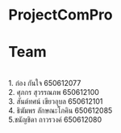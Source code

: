 # ProjectComPro
<h1>Team</h1> <br>
  1. ก๋อง กันใจ 650612077 <br> 
  2. ศุภกร สุวรรณภพ 650612100 <br>
  3. สันต์ทศน์ เขียวอุบล 650612101 <br>
  4. ธิฆัมพร ลักษณะโภคิน 650612085 <br>
  5.ชนัญชิดา ถาวรวงค์ 650612080 <br>
